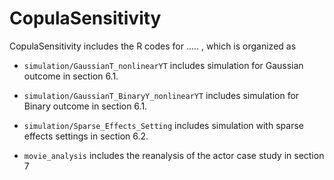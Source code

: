 
<!-- README.md is generated from README.Rmd. Please edit that file -->

# CopulaSensitivity

CopulaSensitivity includes the R codes for ….. , which is organized as

  - `simulation/GaussianT_nonlinearYT` includes simulation for Gaussian
    outcome in section 6.1.

  - `simulation/GaussianT_BinaryY_nonlinearYT` includes simulation for
    Binary outcome in section 6.1.

  - `simulation/Sparse_Effects_Setting` includes simulation with sparse
    effects settings in section 6.2.

  - `movie_analysis` includes the reanalysis of the actor case study in
    section 7
